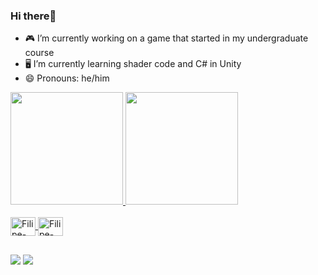 ### Hi there👋

- 🎮 I’m currently working on a game that started in my undergraduate course
- 🖥️ I’m currently learning shader code and C# in Unity
- 😄 Pronouns: he/him

<div>
  <a href= "https://github.com/FilipeFL">
    <img height= "180cm" src="https://github-readme-stats.vercel.app/api?username=FilipeFL&show_icons=true&theme=dark&include_all_commits=true&count_private=true"/>
    <img height= "180cm" src="https://github-readme-stats.vercel.app/api/top-langs/?username=FilipeFL&layout=compact&langs_count=16&theme=dark"/>
</div>
  
<div style="display: inline_block"><br>
  <img align="center" alt="Filipe-Csharp" height="30" width="40" src="https://cdn.jsdelivr.net/gh/devicons/devicon/icons/csharp/csharp-original.svg">
  <img align="center" alt="Filipe-Unity" height="30" width="40" src="https://cdn.jsdelivr.net/gh/devicons/devicon/icons/unity/unity-original.svg">
  
  ##
  
 <div> 
  <a href = "mailto:filipe.lc4@gmail.com"><img src="https://img.shields.io/badge/-Gmail-%23333?style=for-the-badge&logo=gmail&logoColor=white" target="_blank"></a>
  <a href="https://www.linkedin.com/in/filipe-fonseca-lacerda-284896175/" target="_blank"><img src="https://img.shields.io/badge/-LinkedIn-%230077B5?style=for-the-badge&logo=linkedin&logoColor=white" target="_blank"></a> 

</div>
